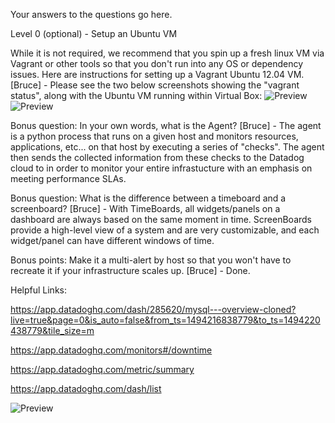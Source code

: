 Your answers to the questions go here.

Level 0 (optional) - Setup an Ubuntu VM

While it is not required, we recommend that you spin up a fresh linux VM via Vagrant or other tools so that you don't run into any OS or dependency issues. Here are instructions for setting up a Vagrant Ubuntu 12.04 VM.
[Bruce] - Please see the two below screenshots showing the "vagrant status", along with the Ubuntu VM running within Virtual Box:
![Preview](https://github.com/brucepenn/hiring-engineers/blob/solutions-engineer/Vagrant%20Status.png)
![Preview](https://github.com/brucepenn/hiring-engineers/blob/solutions-engineer/Virtual%20Box%20Showing%20VM%20Running%20.png)

Bonus question: In your own words, what is the Agent?  [Bruce] - The agent is a python process that runs on a given host and monitors resources, applications, etc... on that host by executing a series of "checks".  The agent then sends the collected information from these checks to the Datadog cloud to in order to monitor your entire infrastucture with an emphasis on meeting performance SLAs.

Bonus question: What is the difference between a timeboard and a screenboard? [Bruce] - With TimeBoards, all widgets/panels on a dashboard are always based on the same moment in time.  ScreenBoards provide a high-level view of a system and are very customizable, and each widget/panel can have different windows of time.

Bonus points: Make it a multi-alert by host so that you won't have to recreate it if your infrastructure scales up. [Bruce] - Done.

Helpful Links:

https://app.datadoghq.com/dash/285620/mysql---overview-cloned?live=true&page=0&is_auto=false&from_ts=1494216838779&to_ts=1494220438779&tile_size=m

https://app.datadoghq.com/monitors#/downtime

https://app.datadoghq.com/metric/summary

https://app.datadoghq.com/dash/list

![Preview](https://github.com/brucepenn/hiring-engineers/blob/solutions-engineer/My%20host%20and%20its%20tags%20on%20the%20Host%20Map%20with%20MySQL.png)
